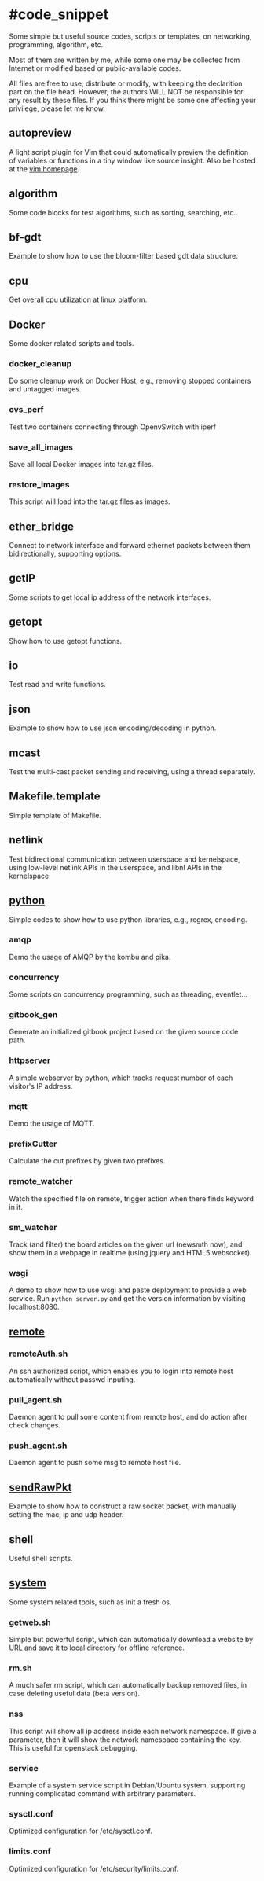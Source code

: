 #code_snippet
============

Some simple but useful source codes, scripts or templates, on networking, programming, algorithm, etc.

Most of them are written by me, while some one may be collected from Internet or modified based or public-available codes.

All files are free to use, distribute or modify, with keeping the declarition part on the file head. However, the authors WILL NOT be responsible for any result by these files. If you think there might be some one affecting your privilege, please let me know.

## autopreview
A light script plugin for Vim that could automatically preview the definition of variables or functions in a tiny window like source insight. Also be hosted at the [vim homepage](http://www.vim.org/scripts/script.php?script_id=2228).

## algorithm
Some code blocks for test algorithms, such as sorting, searching, etc..

## bf-gdt
Example to show how to use the bloom-filter based gdt data structure.

## cpu
Get overall cpu utilization at linux platform.

## Docker
Some docker related scripts and tools.
### docker\_cleanup
Do some cleanup work on Docker Host, e.g., removing stopped containers and untagged images.

### ovs\_perf
Test two containers connecting through OpenvSwitch with iperf

### save\_all\_images
Save all local Docker images into tar.gz files.

### restore\_images
This script will load into the tar.gz files as images.

## ether\_bridge
Connect to network interface and forward ethernet packets between them bidirectionally, supporting options.

## getIP
Some scripts to get local ip address of the network interfaces.

## getopt
Show how to use getopt functions.

## io
Test read and write functions.

## json
Example to show how to use json encoding/decoding in python.

## mcast
Test the multi-cast packet sending and receiving, using a thread separately.

## Makefile.template
Simple template of Makefile.

## netlink
Test bidirectional communication between userspace and kernelspace, using low-level netlink APIs in the userspace, and libnl APIs in the kernelspace.

## [python](python)
Simple codes to show how to use python libraries, e.g., regrex, encoding.
### amqp
Demo the usage of AMQP by the kombu and pika.
###  concurrency
Some scripts on concurrency programming, such as threading, eventlet...
###  gitbook\_gen
Generate an initialized gitbook project based on the given source code path.
### httpserver
A simple webserver by python, which tracks request number of each visitor's IP address.
### mqtt
Demo the usage of MQTT.
### prefixCutter
Calculate the cut prefixes by given two prefixes.
### remote\_watcher
Watch the specified file on remote, trigger action when there finds keyword in it.
### sm\_watcher
Track (and filter) the board articles on the given url (newsmth now), and show them in a webpage in realtime (using jquery and HTML5 websocket).
### wsgi
A demo to show how to use wsgi and paste deployment to provide a web service. 
Run `python server.py` and get the version information by visiting localhost:8080.

## [remote](remote)
### remoteAuth.sh
An ssh authorized script, which enables you to login into remote host automatically without passwd inputing.
### pull\_agent.sh
Daemon agent to pull some content from remote host, and do action after check changes.
### push\_agent.sh
Daemon agent to push some msg to remote host file.

## [sendRawPkt](sendRawPkt)
Example to show how to construct a raw socket packet, with manually setting the mac, ip and udp header.


## shell
Useful shell scripts.

## [system](system)
Some system related tools, such as init a fresh os.
### getweb.sh
Simple but powerful script, which can automatically download a website by URL and save it to local directory for offline reference.
### rm.sh
A much safer rm script, which can automatically backup removed files, in case deleting useful data (beta version).
### nss
This script will show all ip address inside each network namespace. If give a parameter, then it will show the network namespace containing the key. This is useful for openstack debugging.
### service
Example of a system service script in Debian/Ubuntu system, supporting running complicated command with arbitrary parameters.

### sysctl.conf
Optimized configuration for /etc/sysctl.conf.

### limits.conf
Optimized configuration for /etc/security/limits.conf.

